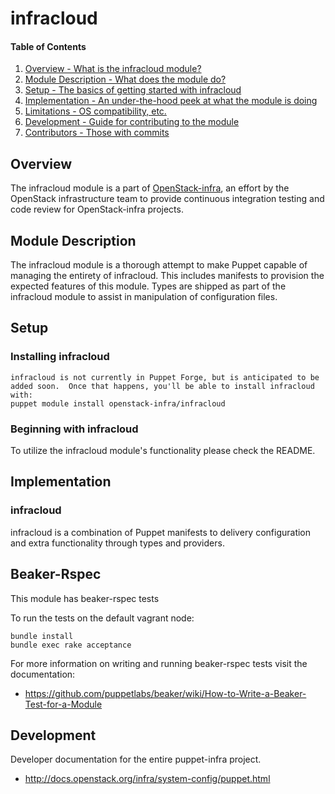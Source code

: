 infracloud
=======

#### Table of Contents

1. [Overview - What is the infracloud module?](#overview)
2. [Module Description - What does the module do?](#module-description)
3. [Setup - The basics of getting started with infracloud](#setup)
4. [Implementation - An under-the-hood peek at what the module is doing](#implementation)
5. [Limitations - OS compatibility, etc.](#limitations)
6. [Development - Guide for contributing to the module](#development)
7. [Contributors - Those with commits](#contributors)

Overview
--------

The infracloud module is a part of [OpenStack-infra](http://docs.openstack.org/infra/system-config/), an effort by the OpenStack infrastructure team to provide continuous integration testing and code review for OpenStack-infra projects.

Module Description
------------------

The infracloud module is a thorough attempt to make Puppet capable of managing the entirety of infracloud.  This includes manifests to provision the expected features of this module.  Types are shipped as part of the infracloud module to assist in manipulation of configuration files.

Setup
-----

### Installing infracloud

    infracloud is not currently in Puppet Forge, but is anticipated to be added soon.  Once that happens, you'll be able to install infracloud with:
    puppet module install openstack-infra/infracloud

### Beginning with infracloud

To utilize the infracloud module's functionality please check the README.

Implementation
--------------

### infracloud

infracloud is a combination of Puppet manifests to delivery configuration and extra functionality through types and providers.

Beaker-Rspec
------------

This module has beaker-rspec tests

To run the tests on the default vagrant node:

```shell
bundle install
bundle exec rake acceptance
```

For more information on writing and running beaker-rspec tests visit the documentation:

* https://github.com/puppetlabs/beaker/wiki/How-to-Write-a-Beaker-Test-for-a-Module

Development
-----------

Developer documentation for the entire puppet-infra project.

* http://docs.openstack.org/infra/system-config/puppet.html
